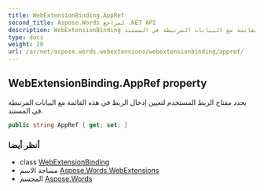 ```yaml
---
title: WebExtensionBinding.AppRef
second_title: Aspose.Words لمراجع .NET API
description: WebExtensionBinding ملكية. يحدد مفتاح الربط المستخدم لتعيين إدخال الربط في هذه القائمة مع البيانات المرتبطة في المستند.
type: docs
weight: 20
url: /ar/net/aspose.words.webextensions/webextensionbinding/appref/
---
```

## WebExtensionBinding.AppRef property

يحدد مفتاح الربط المستخدم لتعيين إدخال الربط في هذه القائمة مع البيانات المرتبطة في المستند.

```csharp
public string AppRef { get; set; }
```

### أنظر أيضا

* class [WebExtensionBinding](../)
* مساحة الاسم [Aspose.Words.WebExtensions](../../webextensionbinding/)
* المجسم [Aspose.Words](../../../)



